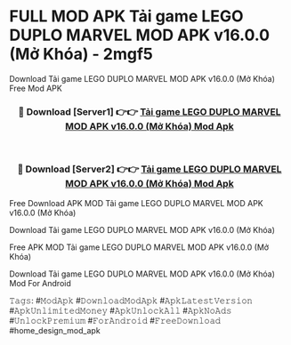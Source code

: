 # FULL MOD APK Tải game LEGO DUPLO MARVEL MOD APK v16.0.0 (Mở Khóa) - 2mgf5
Download Tải game LEGO DUPLO MARVEL MOD APK v16.0.0 (Mở Khóa) Free Mod APK

<div align="center">
<h3>🔴 Download [Server1] 👉👉 <a href="https://apk-comot.site?title=Tải_game_LEGO_DUPLO_MARVEL_MOD_APK_v16.0.0_(Mở_Khóa)">Tải game LEGO DUPLO MARVEL MOD APK v16.0.0 (Mở Khóa) Mod Apk</a></h3><br>

<h3>🔴 Download [Server2] 👉👉 <a href="https://apk-comot.site?title=Tải_game_LEGO_DUPLO_MARVEL_MOD_APK_v16.0.0_(Mở_Khóa)">Tải game LEGO DUPLO MARVEL MOD APK v16.0.0 (Mở Khóa) Mod Apk</a></h3>
</div>


Free Download APK MOD Tải game LEGO DUPLO MARVEL MOD APK v16.0.0 (Mở Khóa)

Download Tải game LEGO DUPLO MARVEL MOD APK v16.0.0 (Mở Khóa) 

Free APK MOD Tải game LEGO DUPLO MARVEL MOD APK v16.0.0 (Mở Khóa) 

Download Tải game LEGO DUPLO MARVEL MOD APK v16.0.0 (Mở Khóa) Mod For Android

𝚃𝚊𝚐𝚜: #𝙼𝚘𝚍𝙰𝚙𝚔 #𝙳𝚘𝚠𝚗𝚕𝚘𝚊𝚍𝙼𝚘𝚍𝙰𝚙𝚔 #𝙰𝚙𝚔𝙻𝚊𝚝𝚎𝚜𝚝𝚅𝚎𝚛𝚜𝚒𝚘𝚗 #𝙰𝚙𝚔𝚄𝚗𝚕𝚒𝚖𝚒𝚝𝚎𝚍𝙼𝚘𝚗𝚎𝚢 #𝙰𝚙𝚔𝚄𝚗𝚕𝚘𝚌𝚔𝙰𝚕𝚕 #𝙰𝚙𝚔𝙽𝚘𝙰𝚍𝚜 #𝚄𝚗𝚕𝚘𝚌𝚔𝙿𝚛𝚎𝚖𝚒𝚞𝚖 #𝙵𝚘𝚛𝙰𝚗𝚍𝚛𝚘𝚒𝚍 #𝙵𝚛𝚎𝚎𝙳𝚘𝚠𝚗𝚕𝚘𝚊𝚍 #home_design_mod_apk